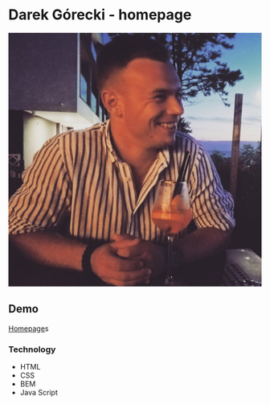 # Darek Górecki - homepage

![Darek G.](https://github.com/DarekGor/NewHomepage/blob/main/image/photo.jpg?raw=true)


## Demo

[Homepage](https://darekgor.github.io/NewHomepage/)s

### Technology
- HTML
- CSS
- BEM
- Java Script
